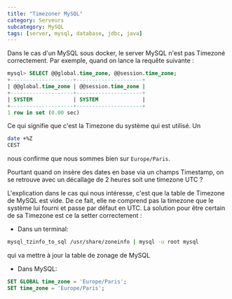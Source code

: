 ```yaml
---
title: "Timezoner MySQL"
category: Serveurs
subcategory: MySQL
tags: [server, mysql, database, jdbc, java]
---
```

Dans le cas d'un MySQL sous docker, le server MySQL n'est pas Timezoné correctement. Par exemple, quand on lance la requête suivante :

``` sql
mysql> SELECT @@global.time_zone, @@session.time_zone;
+--------------------+---------------------+
| @@global.time_zone | @@session.time_zone |
+--------------------+---------------------+
| SYSTEM             | SYSTEM              |
+--------------------+---------------------+
1 row in set (0.00 sec)
```

Ce qui signifie que c'est la Timezone du système qui est utilisé. Un

``` sh
date +%Z
CEST
```

nous confirme que nous sommes bien sur `Europe/Paris`.

Pourtant quand on insère des dates en base via un champs Timestamp, on se retrouve avec un décallage de 2 heures soit une timezone UTC ?

L'explication dans le cas qui nous intéresse, c'est que la table de Timezone de MySQL est vide. De ce fait, elle ne comprend pas la timezone que le système
lui fourni et passe par défaut en UTC. La solution pour être certain de sa Timezone est ce la setter correctement :

* Dans un terminal:

``` sh
mysql_tzinfo_to_sql /usr/share/zoneinfo | mysql -u root mysql
```
qui va mettre à jour la table de zonage de MySQL

* Dans MySQL:

``` sql
SET GLOBAL time_zone = 'Europe/Paris';
SET time_zone = 'Europe/Paris';
```
